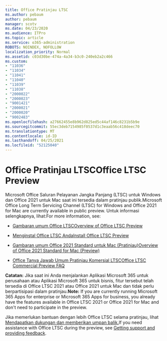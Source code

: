 ```yaml
---
title: Office Pratinjau LTSC
ms.author: pebaum
author: pebaum
manager: scotv
ms.date: 04/23/2020
ms.audience: ITPro
ms.topic: article
ms.service: o365-administration
ROBOTS: NOINDEX, NOFOLLOW
localization_priority: Normal
ms.assetid: c03d30be-474a-4a34-b3c0-240eb2a2c466
ms.custom:
- "11036"
- "11034"
- "11041"
- "11040"
- "11039"
- "11038"
- "2000022"
- "2000023"
- "9001421"
- "2000021"
- "2000020"
- "9002483"
ms.openlocfilehash: a27662455e8b962d825ed5c44af146c8231b5b9e
ms.sourcegitcommit: 55ec3deb7154985f0537d1c3eaab56c418deec70
ms.translationtype: MT
ms.contentlocale: id-ID
ms.lasthandoff: 04/25/2021
ms.locfileid: "52125040"
---
```

# <a name="office-ltsc-preview"></a><span data-ttu-id="e5d5c-102">Office Pratinjau LTSC</span><span class="sxs-lookup"><span data-stu-id="e5d5c-102">Office LTSC Preview</span></span>

<span data-ttu-id="e5d5c-103">Microsoft Office Saluran Pelayanan Jangka Panjang (LTSC) untuk Windows dan Office 2021 untuk Mac saat ini tersedia dalam pratinjau publik.</span><span class="sxs-lookup"><span data-stu-id="e5d5c-103">Microsoft Office Long Term Servicing Channel (LTSC) for Windows and Office 2021 for Mac are currently available in public preview.</span></span> <span data-ttu-id="e5d5c-104">Untuk informasi selengkapnya, lihat:</span><span class="sxs-lookup"><span data-stu-id="e5d5c-104">For more information, see:</span></span>

- [<span data-ttu-id="e5d5c-105">Gambaran umum Office LTSC</span><span class="sxs-lookup"><span data-stu-id="e5d5c-105">Overview of Office LTSC Preview</span></span>](https://docs.microsoft.com/deployoffice/office2021/overview-ltsc-preview)

- [<span data-ttu-id="e5d5c-106">Menginstal Office LTSC Anda</span><span class="sxs-lookup"><span data-stu-id="e5d5c-106">Install Office LTSC Preview</span></span>](https://docs.microsoft.com/deployoffice/office2021/install-ltsc-preview)

- [<span data-ttu-id="e5d5c-107">Gambaran umum Office 2021 Standard untuk Mac (Pratinjau)</span><span class="sxs-lookup"><span data-stu-id="e5d5c-107">Overview of Office 2021 Standard for Mac (Preview)</span></span>](https://docs.microsoft.com/deployoffice/office2021/overview-mac-preview)

- [<span data-ttu-id="e5d5c-108">Office Tanya Jawab Umum Pratinjau Komersial LTSC</span><span class="sxs-lookup"><span data-stu-id="e5d5c-108">Office LTSC Commercial Preview FAQ</span></span>](https://answers.microsoft.com/msoffice/forum/all/office-ltsc-commercial-preview-faq/0fcf5976-f87f-4be1-81af-9f6d6141bc3a)  

<span data-ttu-id="e5d5c-109">**Catatan:** Jika saat ini Anda menjalankan Aplikasi Microsoft 365 untuk perusahaan atau Aplikasi Microsoft 365 untuk bisnis, fitur tersebut telah tersedia di Office LTSC 2021 atau Office 2021 untuk Mac dan tidak perlu berpartisipasi dalam pratinjau.</span><span class="sxs-lookup"><span data-stu-id="e5d5c-109">**Note:** If you are currently running Microsoft 365 Apps for enterprise or Microsoft 365 Apps for business, you already have the features available in Office LTSC 2021 or Office 2021 for Mac and don't need to participate in the preview.</span></span>

<span data-ttu-id="e5d5c-110">Jika memerlukan bantuan dengan lebih Office LTSC selama pratinjau, lihat [Mendapatkan dukungan dan memberikan umpan balik.](https://docs.microsoft.com/deployoffice/office2021/install-ltsc-preview#getting-support-and-providing-feedback)</span><span class="sxs-lookup"><span data-stu-id="e5d5c-110">If you need assistance with Office LTSC during the preview, see [Getting support and providing feedback](https://docs.microsoft.com/deployoffice/office2021/install-ltsc-preview#getting-support-and-providing-feedback).</span></span>
